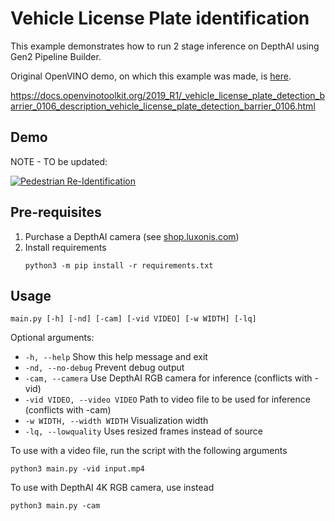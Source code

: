 # Vehicle License Plate identification

This example demonstrates how to run 2 stage inference on DepthAI using Gen2 Pipeline Builder.

Original OpenVINO demo, on which this example was made, is [here](https://docs.openvinotoolkit.org/2020.1/_demos_pedestrian_tracker_demo_README.html).

https://docs.openvinotoolkit.org/2019_R1/_vehicle_license_plate_detection_barrier_0106_description_vehicle_license_plate_detection_barrier_0106.html

## Demo

NOTE - TO be updated:

[![Pedestrian Re-Identification](https://user-images.githubusercontent.com/32992551/108567421-71e6b180-72c5-11eb-8af0-c6e5c3382874.png)](https://www.youtube.com/watch?v=QlXGtMWVV18 "Person Re-ID on DepthAI")

## Pre-requisites

1. Purchase a DepthAI camera (see [shop.luxonis.com](https://shop.luxonis.com/))
2. Install requirements
   ```
   python3 -m pip install -r requirements.txt
   ```

## Usage

```
main.py [-h] [-nd] [-cam] [-vid VIDEO] [-w WIDTH] [-lq]
```

Optional arguments:
 - `-h, --help` Show this help message and exit
 - `-nd, --no-debug` Prevent debug output
 - `-cam, --camera` Use DepthAI RGB camera for inference (conflicts with -vid)
 - `-vid VIDEO, --video VIDEO` Path to video file to be used for inference (conflicts with -cam)
 - `-w WIDTH, --width WIDTH` Visualization width
 - `-lq, --lowquality` Uses resized frames instead of source


To use with a video file, run the script with the following arguments

```
python3 main.py -vid input.mp4
```

To use with DepthAI 4K RGB camera, use instead

```
python3 main.py -cam
``` 
